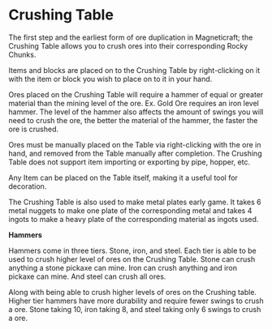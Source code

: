 # Crushing Table 

The first step and the earliest form of ore duplication in Magneticraft; the Crushing Table allows you to crush ores into their corresponding Rocky Chunks.

Items and blocks are placed on to the Crushing Table by right-clicking on it with the item or block you wish to place on to it in your hand.

Ores placed on the Crushing Table will require a hammer of equal or greater material than the mining level of the ore. Ex. Gold Ore requires an iron level hammer. The level of the hammer also affects the amount of swings you will need to crush the ore, the better the material of the hammer, the faster the ore is crushed. 

Ores must be manually placed on the Table via right-clicking with the ore in hand, and removed from the Table manually after completion. The Crushing Table does not support item importing or exporting by pipe, hopper, etc. 

Any Item can be placed on the Table itself, making it a useful tool for decoration.

The Crushing Table is also used to make metal plates early game. It takes 6 metal nuggets to make one plate of the corresponding metal and takes 4 ingots to make a heavy plate of the corresponding material as ingots used.

**Hammers** 

Hammers come in three tiers. Stone, iron, and steel. Each tier is able to be used to crush higher level of ores on the Crushing Table. Stone can crush anything a stone pickaxe can mine. Iron can crush anything and iron pickaxe can mine. And steel can crush all ores.

Along with being able to crush higher levels of ores on the Crushing table. Higher tier hammers have more durability and require fewer swings to crush a ore. Stone taking 10, iron taking 8, and steel taking only 6 swings to crush a ore.